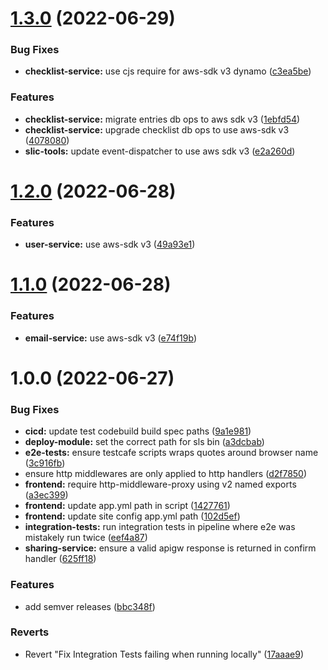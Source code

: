 # [1.3.0](https://github.com/fourTheorem/slic-starter/compare/1.2.0...1.3.0) (2022-06-29)


### Bug Fixes

* **checklist-service:** use cjs require for aws-sdk v3 dynamo ([c3ea5be](https://github.com/fourTheorem/slic-starter/commit/c3ea5be84be40d53b621fcb0fbe352822a7f0297))


### Features

* **checklist-service:** migrate entries db ops to aws sdk v3 ([1ebfd54](https://github.com/fourTheorem/slic-starter/commit/1ebfd546d585927c6c664977d5c95e4b07742a7d))
* **checklist-service:** upgrade checklist db ops to use aws-sdk v3 ([4078080](https://github.com/fourTheorem/slic-starter/commit/4078080122fde18d63c28606fb9c8aae2051256e))
* **slic-tools:** update event-dispatcher to use aws sdk v3 ([e2a260d](https://github.com/fourTheorem/slic-starter/commit/e2a260dd9af7f2b4366bfdb53d49bf686674599f))

# [1.2.0](https://github.com/fourTheorem/slic-starter/compare/1.1.0...1.2.0) (2022-06-28)


### Features

* **user-service:** use aws-sdk v3 ([49a93e1](https://github.com/fourTheorem/slic-starter/commit/49a93e182373b792d726f1365d0f1fc6c3fe6d0e))

# [1.1.0](https://github.com/fourTheorem/slic-starter/compare/1.0.0...1.1.0) (2022-06-28)


### Features

* **email-service:** use aws-sdk v3 ([e74f19b](https://github.com/fourTheorem/slic-starter/commit/e74f19b85adfd8580208e2bf8332787fad27d9d4))

# 1.0.0 (2022-06-27)


### Bug Fixes

* **cicd:** update test codebuild build spec paths ([9a1e981](https://github.com/fourTheorem/slic-starter/commit/9a1e981585670a60d6bf6053816ea905d18877e7))
* **deploy-module:** set the correct path for sls bin ([a3dcbab](https://github.com/fourTheorem/slic-starter/commit/a3dcbabb51a82d89b3b7eb96bf5905e3389fc325))
* **e2e-tests:** ensure testcafe scripts wraps quotes around browser name ([3c916fb](https://github.com/fourTheorem/slic-starter/commit/3c916fbd534980f23b97236d47468fad63097f4a))
* ensure http middlewares are only applied to http handlers ([d2f7850](https://github.com/fourTheorem/slic-starter/commit/d2f78506fd2ed8e96be944bf32f8d1574a6c7c93))
* **frontend:** require http-middleware-proxy using v2 named exports ([a3ec399](https://github.com/fourTheorem/slic-starter/commit/a3ec399bbcf2115e5c2f0b830d7d0c4d49f1a08c))
* **frontend:** update app.yml path in script ([1427761](https://github.com/fourTheorem/slic-starter/commit/14277616d54dd3a0dca2b482fcd1d35b353fe056))
* **frontend:** update site config app.yml path ([102d5ef](https://github.com/fourTheorem/slic-starter/commit/102d5ef7b930173047ec1dc4596f727ab360b276))
* **integration-tests:** run integration tests in pipeline where e2e was mistakely run twice ([eef4a87](https://github.com/fourTheorem/slic-starter/commit/eef4a87d3e4148f3c03f737047667d13f09fddf5))
* **sharing-service:** ensure a valid apigw response is returned in confirm handler ([625ff18](https://github.com/fourTheorem/slic-starter/commit/625ff188e339d2b1d50a89997bfae7654735a843))


### Features

* add semver releases ([bbc348f](https://github.com/fourTheorem/slic-starter/commit/bbc348fb8afd6753562c0127690a1573459364ac))


### Reverts

* Revert "Fix Integration Tests failing when running locally" ([17aaae9](https://github.com/fourTheorem/slic-starter/commit/17aaae9525a6cc92d35fa54e58dbf7f1de408098))
